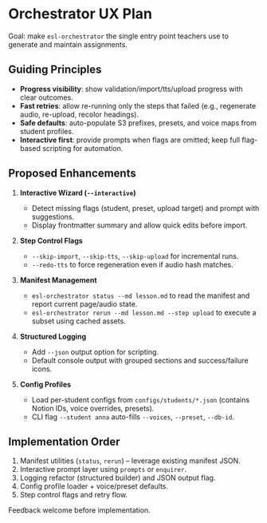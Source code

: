 # Orchestrator UX Plan

Goal: make `esl-orchestrator` the single entry point teachers use to generate and maintain assignments.

## Guiding Principles

- **Progress visibility**: show validation/import/tts/upload progress with clear outcomes.
- **Fast retries**: allow re-running only the steps that failed (e.g., regenerate audio, re-upload, recolor headings).
- **Safe defaults**: auto-populate S3 prefixes, presets, and voice maps from student profiles.
- **Interactive first**: provide prompts when flags are omitted; keep full flag-based scripting for automation.

## Proposed Enhancements

1. **Interactive Wizard (`--interactive`)**
   - Detect missing flags (student, preset, upload target) and prompt with suggestions.
   - Display frontmatter summary and allow quick edits before import.

2. **Step Control Flags**
   - `--skip-import`, `--skip-tts`, `--skip-upload` for incremental runs.
   - `--redo-tts` to force regeneration even if audio hash matches.

3. **Manifest Management**
   - `esl-orchestrator status --md lesson.md` to read the manifest and report current page/audio state.
   - `esl-orchestrator rerun --md lesson.md --step upload` to execute a subset using cached assets.

4. **Structured Logging**
   - Add `--json` output option for scripting.
   - Default console output with grouped sections and success/failure icons.

5. **Config Profiles**
   - Load per-student configs from `configs/students/*.json` (contains Notion IDs, voice overrides, presets).
   - CLI flag `--student anna` auto-fills `--voices`, `--preset`, `--db-id`.

## Implementation Order

1. Manifest utilities (`status`, `rerun`) – leverage existing manifest JSON.
2. Interactive prompt layer using `prompts` or `enquirer`.
3. Logging refactor (structured builder) and JSON output flag.
4. Config profile loader + voice/preset defaults.
5. Step control flags and retry flow.

Feedback welcome before implementation.
